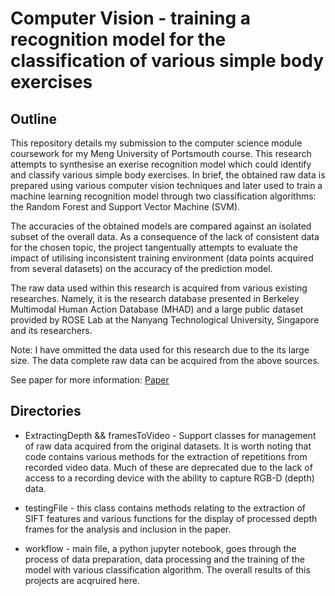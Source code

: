 # Computer Vision - training a recognition model for the classification of various simple body exercises 

## Outline
This repository details my submission to the computer science module coursework for my Meng University of Portsmouth course. This research attempts to synthesise an exerise recognition model which could identify and classify various simple body exercises. In brief, the obtained raw data is prepared using various computer vision techniques and later used to train a machine learning recognition model through two classification algorithms: the Random Forest and Support Vector Machine (SVM).

The accuracies of the obtained models are compared against an isolated subset of the overall data. 
As a consequence of the lack of consistent data for the chosen topic, the project tangentually attempts to evaluate the impact of utilising inconsistent training environment (data points acquired from several datasets) on the accuracy of the prediction model.

The raw data used within this research is acquired from various existing researches. Namely, it is the research database presented in Berkeley Multimodal Human Action Database (MHAD) and a large public dataset provided by ROSE Lab at the Nanyang Technological
University, Singapore and its researchers.

Note: I have ommitted the data used for this research due to the its large size. The data complete raw data can be acquired from the above sources.

See paper for more information: [Paper](https://github.com/ogrruz/computer-vision/blob/main/paper.pdf)

## Directories

* ExtractingDepth && framesToVideo - Support classes for management of raw data acquired from the original datasets. It is worth noting that code contains various methods for the extraction of repetitions from recorded video data.  Much of these are deprecated due to the lack of access to a recording device with the ability to capture RGB-D (depth) data.

* testingFile - this class contains methods relating to the extraction of SIFT features and various functions for the display of processed depth frames for the analysis and inclusion in the paper.

* workflow - main file, a python jupyter notebook, goes through the process of data preparation, data processing and the training of the model with various classification algorithm. The overall results of this projects are acqruired here. 
